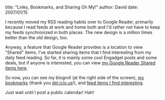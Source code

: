 
title: "Links, Bookmarks, and Sharing Oh My!"
author: David
date: 2007/01/15

I recently moved my RSS reading habits over to Google Reader, primarily because I read feeds at work and home both and I'd rather not have to keep my feeds synchronized in both places. The new design is a million times better than the old design, too. 

Anyway, a feature that Google Reader provides is a location to view "Shared" items. I've started sharing items that I find interesting from my daily feed reading. So far, it is mainly some cool Engadget posts and some deals, but if anyone is interested, you can view [my Google Reader Shared items here](http://www.google.com/reader/shared/02498816103732107023). 

So now, you can see my blogroll (at the right side of the screen), [my bookmarks](http://del.icio.us/drmohundro) (thank you [del.icio.us](http://del.icio.us/)!), and [feed items I find interesting](http://www.google.com/reader/shared/02498816103732107023). 

Just wait until I post a public calendar! Hah!
